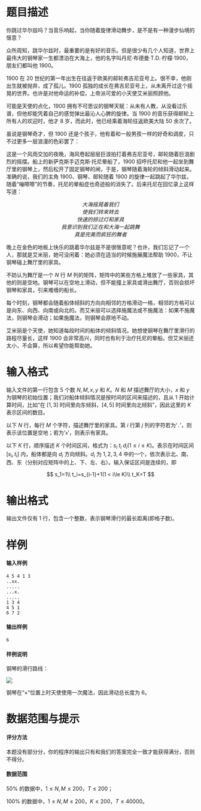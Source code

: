 
# 题目描述

你跳过华尔兹吗？当音乐响起，当你随着旋律滑动舞步，是不是有一种漫步仙境的惬意？

众所周知，跳华尔兹时，最重要的是有好的音乐。但是很少有几个人知道，世界上最伟大的钢琴家一生都漂泊在大海上，他的名字叫丹尼·布德曼·T.D.·柠檬·1900，朋友们都叫他 1900。

1900 在 20 世纪的第一年出生在往返于欧美的邮轮弗吉尼亚号上。很不幸，他刚出生就被抛弃，成了孤儿。1900 孤独的成长在弗吉尼亚号上，从未离开过这个摇晃的世界。也许是对他命运的补偿，上帝派可爱的小天使艾米丽照顾他。

可能是天使的点化，1900 拥有不可思议的钢琴天赋：从未有人教，从没看过乐谱，但他却能凭着自己的感觉弹出最沁人心脾的旋律。当 1900 的音乐获得邮轮上所有人的欢迎时，他才 8 岁，而此时，他已经乘着海轮往返欧美大陆 50 余次了。

虽说是钢琴奇才，但 1900 还是个孩子，他有着和一般男孩一样的好奇和调皮，只不过更多一层浪漫的色彩罢了：

这是一个风雨交加的夜晚，海风卷起层层巨浪拍打着弗吉尼亚号，邮轮随着巨浪剧烈的摇摆。船上的新萨克斯手迈克斯·托尼晕船了，1900 招呼托尼和他一起坐到舞厅里的钢琴上，然后松开了固定钢琴的闸，于是，钢琴随着海轮的倾斜滑动起来。准确的说，我们的主角 1900、钢琴、邮轮随着 1900 的旋律一起跳起了华尔兹，随着“嘣嚓嚓”的节奏，托尼的晕船症也奇迹般的消失了。后来托尼在回忆录上这样写道：

<p style="text-align: center;"><em> 大海摇晃着我们</em><br /><em>使我们转来转去</em><br /><em>快速的掠过灯和家具</em><br /><em>我意识到我们正在和大海一起跳舞</em><br /><em>真是完美而疯狂的舞者 </em></p>

晚上在金色的地板上快乐的跳着华尔兹是不是很惬意呢？也许，我们忘记了一个人，那就是艾米丽，她可没闲着：她必须在适当的时候施展魔法帮助 1900，不让钢琴碰上舞厅里的家具。

不妨认为舞厅是一个 $N$ 行 $M$ 列的矩阵，矩阵中的某些方格上堆放了一些家具，其他的则是空地。钢琴可以在空地上滑动，但不能撞上家具或滑出舞厅，否则会损坏钢琴和家具，引来难缠的船长。

每个时刻，钢琴都会随着船体倾斜的方向向相邻的方格滑动一格，相邻的方格可以是向东、向西、向南或向北的。而艾米丽可以选择施魔法或不施魔法：如果不施魔法，则钢琴会滑动；如果施魔法，则钢琴会原地不动。

艾米丽是个天使，她知道每段时间的船体的倾斜情况。她想使钢琴在舞厅里滑行的路程尽量长，这样 1900 会非常高兴，同时也有利于治疗托尼的晕船。但艾米丽还太小，不会算，所以希望你能帮助她。

# 输入格式

输入文件的第一行包含 $5$ 个数 $N, M, x, y$ 和 $K$。$N$ 和 $M$ 描述舞厅的大小，$x$ 和 $y$ 为钢琴的初始位置；我们对船体倾斜情况是按时间的区间来描述的，且从 $1$ 开始计算时间，比如“在 $[1,3]$ 时间里向东倾斜，$[4,5]$ 时间里向北倾斜”，因此这里的 $K$ 表示区间的数目。

以下 $N$ 行，每行 $M$ 个字符，描述舞厅里的家具。第 $i$ 行第 $j$ 列的字符若为‘`.`’，则表示该位置是空地；若为‘`x`’，则表示有家具。

以下 $K$ 行，顺序描述 $K$ 个时间区间，格式为：$s_i\ t_i\ d_i(1\le i\le K)$。表示在时间区间 $[s_i, t_i]$ 内，船体都是向 $d_i$ 方向倾斜。$d_i$ 为 $1, 2, 3, 4$ 中的一个，依次表示北、南、西、东（分别对应矩阵中的上、下、左、右）。输入保证区间是连续的，即

$$
s_1=1\\
t_i=s_{i-1}+1(1 < i\le K)\\
t_K=T
$$

# 输出格式

输出文件仅有 $1$ 行，包含一个整数，表示钢琴滑行的最长距离(即格子数)。

# 样例

#### 输入样例
```plain
4 5 4 1 3
..xx.
.....
...x.
.....
1 3 4
4 5 1
6 7 2
```
#### 输出样例
```plain
6
```

#### 样例说明

钢琴的滑行路线：

![](source/guoj/1241/img/aHR0cHM6Ly9pLmxvbGkubmV0LzIwMTkvMDYvMjIvNWQwZDc0NzYxYjQ5YjM1MzM5LnBuZw==.png)

钢琴在“$\times$”位置上时天使使用一次魔法，因此滑动总长度为 $6$。

# 数据范围与提示

#### 评分方法
本题没有部分分，你的程序的输出只有和我们的答案完全一致才能获得满分，否则不得分。

#### 数据范围

$50\%$ 的数据中，$1\le N,M\le 200$，$T\le 200$；

$100\%$ 的数据中，$1\le N,M\le 200$，$K\le 200$，$T\le 40000$。

